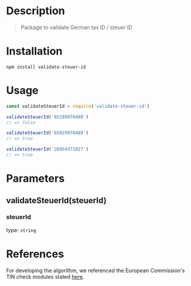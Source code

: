 # Description
> Package to validate German tax ID / steuer ID

# Installation
``` 
npm install validate-steuer-id
```

# Usage

```js
const validateSteuerId = require('validate-steuer-id')

validateSteuerId('65299970480')
// => false

validateSteuerId('65929970489')
// => true

validateSteuerId('26954371827')
// => true
```

# Parameters
## validateSteuerId(steuerId)
### steuerId
type: `string`

# References
For developing the algorithm, we referenced the European Commission's TIN check modules stated [here](https://ec.europa.eu/taxation_customs/tin/#/check-tin).
